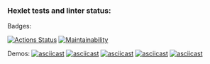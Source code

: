 ### Hexlet tests and linter status:
Badges:

[![Actions Status](https://github.com/random-men/python-project-49/workflows/hexlet-check/badge.svg)](https://github.com/random-men/python-project-49/actions)
[![Maintainability](https://api.codeclimate.com/v1/badges/0163c62caee654b5962e/maintainability)](https://codeclimate.com/github/random-men/python-project-49/maintainability)

Demos:
[![asciicast](https://asciinema.org/a/Snc1GhgdCLxyt10MmxhMV806J.svg)](https://asciinema.org/a/Snc1GhgdCLxyt10MmxhMV806J)
[![asciicast](https://asciinema.org/a/Z9siri10rz4slMOM65DEC4b0X.svg)](https://asciinema.org/a/Z9siri10rz4slMOM65DEC4b0X)
[![asciicast](https://asciinema.org/a/l0f3LblOBpPXtdrUpUN1p0bDN.svg)](https://asciinema.org/a/l0f3LblOBpPXtdrUpUN1p0bDN)
[![asciicast](https://asciinema.org/a/XlAOrme9w4W8WVhUxp5dDCEwD.svg)](https://asciinema.org/a/XlAOrme9w4W8WVhUxp5dDCEwD)
[![asciicast](https://asciinema.org/a/8kxsv7Oid5W7ZRO8WnyocZ6nn.svg)](https://asciinema.org/a/8kxsv7Oid5W7ZRO8WnyocZ6nn)